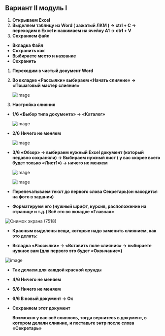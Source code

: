 ## ﻿**Вариант II модуль I**

1. **Открываем Excel**
1. **Выделяем таблицу из Word ( зажатый ЛКМ ) -> ctrl + C -> переходим в Excel и нажимаем на ячейку А1 -> ctrl + V**
1. **Сохраняем файл**
- **Вкладка Файл**
- **Сохранить как**
- **Выбираете место и название**
- **Сохранить**
1. **Переходим в чистый документ Word**
1. **Во вкладке «Рассылки» выбираем «Начать слияние» -> «Пошаговый мастер слияния»**

   ![image](https://github.com/user-attachments/assets/f1012e7d-a78d-4648-80bc-5c4ae4aab6e6)


1. **Настройка слияния**
- **1/6 «Выбор типа документа» -> «Каталог»**

  ![image](https://github.com/user-attachments/assets/cc7c89df-bc8e-4c06-b28b-4427e0d3496a)


- **2/6 Ничего не меняем**

  ![image](https://github.com/user-attachments/assets/af05c3d0-59fd-40ff-96c9-0b2165295794)


- **3/6 «Обзор» -> выбираем нужный Excel документ (который недавно сохраняли) -> Выбираем нужный лист ( у вас скорее всего будет только «Лист1») -> ничего не меняем**

  ![image](https://github.com/user-attachments/assets/2eb7cf2f-1e43-4e9e-abf9-c8728619c8e5)


  ![image](https://github.com/user-attachments/assets/680e8cbc-fa8f-4e1b-a303-e2d5b49b8731)


- **Перепечатываем текст до первого слова Секретарь(он находится на фото в задании)**
- **Форматируем его (нужный шрифт, курсив, расположение на странице и т.д.) Всё это во вкладке «Главная»**

![Снимок экрана (7518)](https://github.com/user-attachments/assets/57eb7651-7821-41a5-95d2-b59b13612d71)


- **Красным выделены вещи, которые надо заменить слиянием, как это делать:**

- **Вкладка «Рассылки» -> «Вставить поле слияния» -> выбираете нужное вам (для первого это будет «Окончание»)**

![image](https://github.com/user-attachments/assets/a84f4501-3c46-4c43-8559-4617682ea593)


- **Так делаем для каждой красной ерунды**
- **4/6 Ничего не меняем**
- **5/6 Ничего не меняем**
- **6/6 В новый документ -> Ок**
- **Сохраняем этот документ**

  **Возможно у вас всё слиплось, тогда вернитесь в документ, в котором делали слияние, и поставьте энтр после слова «Секретарь»**


